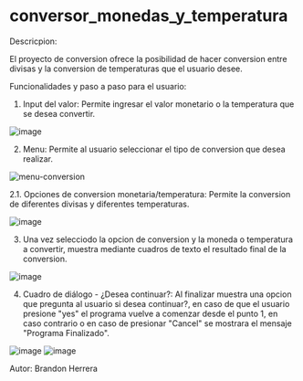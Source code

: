 # conversor_monedas_y_temperatura

 Descricpion:

El proyecto de conversion ofrece la posibilidad de hacer conversion entre divisas y la conversion de temperaturas que el usuario desee.

Funcionalidades y paso a paso para el usuario:

1. Input del valor: Permite ingresar el valor monetario o la temperatura que se desea convertir.

![image](https://user-images.githubusercontent.com/62573789/191845055-eeb8f90b-9d04-4991-b7e3-b21aecf64e67.png)

2. Menu: Permite al usuario seleccionar el tipo de conversion que desea realizar.

![menu-conversion](https://user-images.githubusercontent.com/62573789/191844030-dfd969cf-1efe-4c84-9c0d-4f150a84e24c.png)

2.1. Opciones de conversion monetaria/temperatura: Permite la conversion de diferentes divisas y diferentes temperaturas.

![image](https://user-images.githubusercontent.com/62573789/191844274-4a1ecf0f-979e-4d48-8e5a-5692c01fe3f1.png)

3. Una vez selecciodo la opcion de conversion y la moneda o temperatura a convertir, muestra mediante cuadros de texto el 
resultado final de la conversion.

![image](https://user-images.githubusercontent.com/62573789/191845290-44b875f6-7a71-4563-a8a7-3a163435638f.png)

4. Cuadro de diálogo - ¿Desea continuar?: Al finalizar muestra una opcion que pregunta al usuario si desea continuar?, en caso
de que el usuario presione "yes" el programa vuelve a comenzar desde el punto 1, en caso contrario o en caso de presionar "Cancel"
se mostrara el mensaje "Programa Finalizado".

![image](https://user-images.githubusercontent.com/62573789/191845644-f716a3c5-f98e-4691-a17c-27833090d757.png)  ![image](https://user-images.githubusercontent.com/62573789/191845779-22da5d42-d2d6-44fa-883e-38cdea623222.png)



Autor: Brandon Herrera
